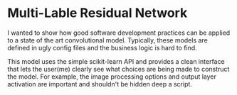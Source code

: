 # Multi-Lable Residual Network

I wanted to show how good software development practices can be applied to a
state of the art convolutional model. Typically, these models are defined in
ugly config files and the business logic is hard to find.

This model uses the simple scikit-learn API and provides a clean interface
that lets the user(me) clearly see what choices are being made to construct
the model. For example, the image processing options and output layer activation
are important and shouldn't be hidden deep a script.

